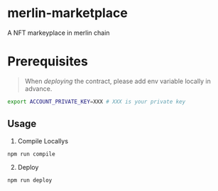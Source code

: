 # merlin-marketplace
A NFT markeyplace in merlin chain

# Prerequisites
> When *deploying* the contract, please add env variable locally in advance.

```sh
export ACCOUNT_PRIVATE_KEY=XXX # XXX is your private key
```

## Usage

1. Compile Locallys

```sh
npm run compile
```

2. Deploy
```sh
npm run deploy
```